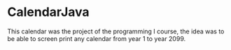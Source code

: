 # CalendarJava

This calendar was the project of the programming I course, the idea was to be able to screen print any calendar from year 1 to year 2099. 

